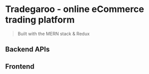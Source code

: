 # Tradegaroo - online eCommerce trading platform

> Built with the MERN stack & Redux


## Backend APIs



## Frontend
